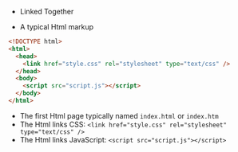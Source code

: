 * Linked Together

* A typical Html markup
```html
<!DOCTYPE html>
<html>
  <head>
    <link href="style.css" rel="stylesheet" type="text/css" />
  </head>
  <body>
    <script src="script.js"></script>
  </body>
</html>
```
* The first Html page typically named `index.html` or `index.htm`
* The Html links CSS: `<link href="style.css" rel="stylesheet" type="text/css" />`
* The Html links JavaScript: `<script src="script.js"></script>`